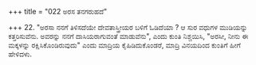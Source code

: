 +++
title = "022 ಅರಸ ತನಗರುಹದೆ"

+++
22. "ಅರಸಾ ನನಗೆ ತಿಳಿಸದೆಯೇ ದೇವತಾಸ್ತ್ರೀಯರ ಬಳಿಗೆ ಓಡಿದೆಯಾ ? ಆ ಸುರ ವಧುಗಳ ಮುಡಿಯನ್ನು ಕತ್ತರಿಸುವೆನು. ಅವರನ್ನು ನನಗೆ ದಾಸಿಯರಾಗುವಂತೆ ಮಾಡುವೆನು", ಎಂದು ಕುಂತಿ ನಿಶ್ಚಯಿಸಿ, "ಅರಸೀ, ನೀನು ಈ ಮಕ್ಕಳನ್ನು ರಕ್ಷಿಸಿಕೊಂಡಿರುವುದು" ಎಂದು ಮಾದ್ರಿಯ ಕೈಹಿಡಿದುಕೊಂಡರೆ, ಮಾದ್ರಿ ವಿನಯದಿಂದ ಕುಂತಿಗೆ ಹೀಗೆ ಹೇಳಿದಳು.